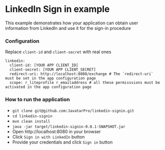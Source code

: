 # LinkedIn Sign in example
This example demonstrates how your application can obtain user information from LinkedIn and use it for the sign-in procedure

### Configuration
Replace `client-id` and `client-secret` with real ones 

```
linkedin:
  client-id: [YOUR APP CLIENT_ID]
  client-secret: [YOUR APP CLIENT_SECRET]
  redirect-uri: http://localhost:8080/exchange # The `redirect-uri` must be set in the app configuration page
  scope: r_liteprofile r_emailaddress # all these permisssions must be activated in the app configuration page
```
### How to run the application

* `git clone git@github.com:JavatarPro/linkedin-signin.git`
* `cd linkedin-signin`
* `mvn clean install`
* `java -jar target/linkedin-signin-0.0.1-SNAPSHOT.jar`
* Open http://localhost:8080 in your browser
* Click `Sign in with LinkedIn` button
* Provide your credentials and click `Sign in` button

